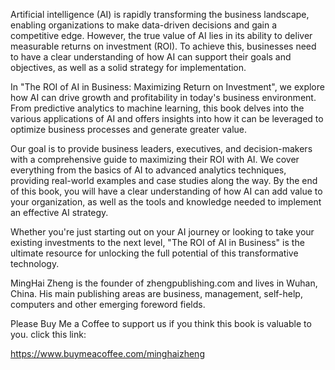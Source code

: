 
Artificial intelligence (AI) is rapidly transforming the business landscape, enabling organizations to make data-driven decisions and gain a competitive edge. However, the true value of AI lies in its ability to deliver measurable returns on investment (ROI). To achieve this, businesses need to have a clear understanding of how AI can support their goals and objectives, as well as a solid strategy for implementation.

In "The ROI of AI in Business: Maximizing Return on Investment", we explore how AI can drive growth and profitability in today's business environment. From predictive analytics to machine learning, this book delves into the various applications of AI and offers insights into how it can be leveraged to optimize business processes and generate greater value.

Our goal is to provide business leaders, executives, and decision-makers with a comprehensive guide to maximizing their ROI with AI. We cover everything from the basics of AI to advanced analytics techniques, providing real-world examples and case studies along the way. By the end of this book, you will have a clear understanding of how AI can add value to your organization, as well as the tools and knowledge needed to implement an effective AI strategy.

Whether you're just starting out on your AI journey or looking to take your existing investments to the next level, "The ROI of AI in Business" is the ultimate resource for unlocking the full potential of this transformative technology.

MingHai Zheng is the founder of zhengpublishing.com and lives in Wuhan, China. His main publishing areas are business, management, self-help, computers and other emerging foreword fields.

Please Buy Me a Coffee to support us if you think this book is valuable to you. click this link:

https://www.buymeacoffee.com/minghaizheng
